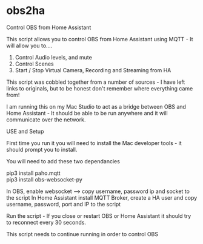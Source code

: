 # obs2ha
Control OBS from Home Assistant

This script allows you to control OBS from Home Assistant using MQTT - It will allow you to....

1. Control Audio levels, and mute
2. Control Scenes
3. Start / Stop Virtual Camera, Recording and Streaming from HA

This script was cobbled together from a number of sources - I have left links to originals, but to be honest don't remember where everything came from!

I am running this on my Mac Studio to act as a bridge between OBS and Home Assistant - It should be able to be run anywhere and it will communicate over the network.

USE and Setup

First time you run it you will need to install the Mac developer tools - it should prompt you to install.

You will need to add these two dependancies

pip3 install paho.mqtt  
pip3 install obs-websocket-py

In OBS, enable websocket --> copy username, password ip and socket to the script
In Home Assistant install MQTT Broker, create a HA user and copy username, password, port and IP to the script

Run the script - If you close or restart OBS or Home Assistant it should try to reconnect every 30 seconds.

This script needs to continue running in order to control OBS